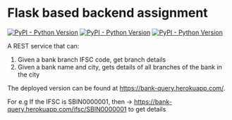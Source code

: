 # Flask based backend assignment

[![PyPI - Python Version](https://img.shields.io/pypi/pyversions/Django.svg)](https://github.com/abhishekmaity/backend-assignment)
[![PyPI - Python Version](https://img.shields.io/badge/build-flask%201.0.2-green.svg)](https://github.com/abhishekmaity/backend-assignment)
[![PyPI - Python Version](https://img.shields.io/badge/database-SQLite-lightgrey.svg)](https://github.com/abhishekmaity/backend-assignment)

A REST service that can:
1. Given a bank branch IFSC code, get branch details
2. Given a bank name and city, gets details of all branches of the bank in the city

The deployed version can be found at https://bank-query.herokuapp.com/. <br>



For e.g If the IFSC is SBIN0000001, then → https://bank-query.herokuapp.com/ifsc/SBIN0000001 to get details



